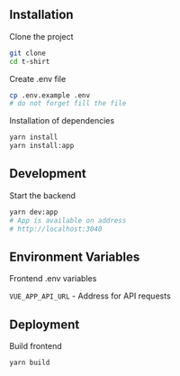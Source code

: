 ## Installation

Clone the project

```bash
git clone 
cd t-shirt
```

Create .env file

```bash
cp .env.example .env
# do not forget fill the file
```

Installation of dependencies

```bash
yarn install
yarn install:app
```
## Development

Start the backend

```bash
yarn dev:app
# App is available on address
# http://localhost:3040
```
## Environment Variables

Frontend .env variables

`VUE_APP_API_URL` - Address for API requests

## Deployment

Build frontend

```bash
yarn build
```